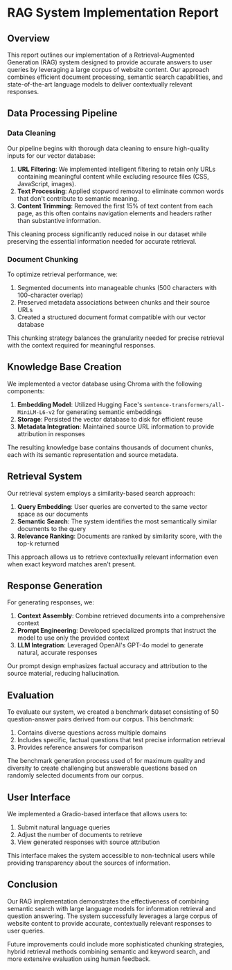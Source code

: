 # RAG System Implementation Report

## Overview

This report outlines our implementation of a Retrieval-Augmented Generation (RAG) system designed to provide accurate answers to user queries by leveraging a large corpus of website content. Our approach combines efficient document processing, semantic search capabilities, and state-of-the-art language models to deliver contextually relevant responses.

## Data Processing Pipeline

### Data Cleaning

Our pipeline begins with thorough data cleaning to ensure high-quality inputs for our vector database:

1. **URL Filtering**: We implemented intelligent filtering to retain only URLs containing meaningful content while excluding resource files (CSS, JavaScript, images).
2. **Text Processing**: Applied stopword removal to eliminate common words that don't contribute to semantic meaning.
3. **Content Trimming**: Removed the first 15% of text content from each page, as this often contains navigation elements and headers rather than substantive information.

This cleaning process significantly reduced noise in our dataset while preserving the essential information needed for accurate retrieval.

### Document Chunking

To optimize retrieval performance, we:

1. Segmented documents into manageable chunks (500 characters with 100-character overlap)
2. Preserved metadata associations between chunks and their source URLs
3. Created a structured document format compatible with our vector database

This chunking strategy balances the granularity needed for precise retrieval with the context required for meaningful responses.

## Knowledge Base Creation

We implemented a vector database using Chroma with the following components:

1. **Embedding Model**: Utilized Hugging Face's `sentence-transformers/all-MiniLM-L6-v2` for generating semantic embeddings
2. **Storage**: Persisted the vector database to disk for efficient reuse
3. **Metadata Integration**: Maintained source URL information to provide attribution in responses

The resulting knowledge base contains thousands of document chunks, each with its semantic representation and source metadata.

## Retrieval System

Our retrieval system employs a similarity-based search approach:

1. **Query Embedding**: User queries are converted to the same vector space as our documents
2. **Semantic Search**: The system identifies the most semantically similar documents to the query
3. **Relevance Ranking**: Documents are ranked by similarity score, with the top-k returned

This approach allows us to retrieve contextually relevant information even when exact keyword matches aren't present.

## Response Generation

For generating responses, we:

1. **Context Assembly**: Combine retrieved documents into a comprehensive context
2. **Prompt Engineering**: Developed specialized prompts that instruct the model to use only the provided context
3. **LLM Integration**: Leveraged OpenAI's GPT-4o model to generate natural, accurate responses

Our prompt design emphasizes factual accuracy and attribution to the source material, reducing hallucination.

## Evaluation

To evaluate our system, we created a benchmark dataset consisting of 50 question-answer pairs derived from our corpus. This benchmark:

1. Contains diverse questions across multiple domains
2. Includes specific, factual questions that test precise information retrieval
3. Provides reference answers for comparison

The benchmark generation process used o1 for maximum quality and diversity to create challenging but answerable questions based on randomly selected documents from our corpus.

## User Interface

We implemented a Gradio-based interface that allows users to:

1. Submit natural language queries
2. Adjust the number of documents to retrieve
3. View generated responses with source attribution

This interface makes the system accessible to non-technical users while providing transparency about the sources of information.

## Conclusion

Our RAG implementation demonstrates the effectiveness of combining semantic search with large language models for information retrieval and question answering. The system successfully leverages a large corpus of website content to provide accurate, contextually relevant responses to user queries.

Future improvements could include more sophisticated chunking strategies, hybrid retrieval methods combining semantic and keyword search, and more extensive evaluation using human feedback.